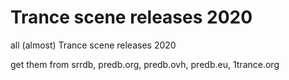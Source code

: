 # Trance scene releases 2020
all (almost) Trance scene releases 2020

get them from srrdb, predb.org, predb.ovh, predb.eu, 1trance.org


